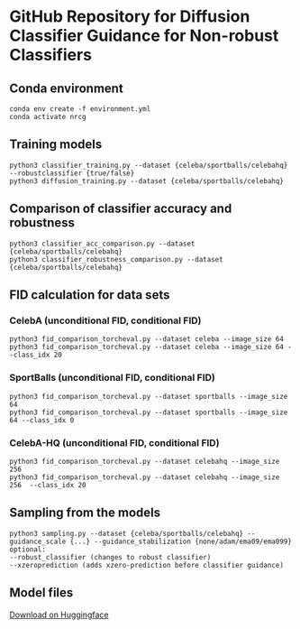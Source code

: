 # GitHub Repository for Diffusion Classifier Guidance for Non-robust Classifiers

## Conda environment
```
conda env create -f environment.yml
conda activate nrcg
```

## Training models
```
python3 classifier_training.py --dataset {celeba/sportballs/celebahq} --robustclassifier {true/false}
python3 diffusion_training.py --dataset {celeba/sportballs/celebahq}
```

## Comparison of classifier accuracy and robustness
```
python3 classifier_acc_comparison.py --dataset {celeba/sportballs/celebahq}
python3 classifier_robustness_comparison.py --dataset {celeba/sportballs/celebahq}
```

## FID calculation for data sets
### CelebA (unconditional FID, conditional FID)
```
python3 fid_comparison_torcheval.py --dataset celeba --image_size 64
python3 fid_comparison_torcheval.py --dataset celeba --image_size 64 --class_idx 20
```
### SportBalls (unconditional FID, conditional FID)
```
python3 fid_comparison_torcheval.py --dataset sportballs --image_size 64
python3 fid_comparison_torcheval.py --dataset sportballs --image_size 64 --class_idx 0
```
### CelebA-HQ (unconditional FID, conditional FID)
```
python3 fid_comparison_torcheval.py --dataset celebahq --image_size 256 
python3 fid_comparison_torcheval.py --dataset celebahq --image_size 256  --class_idx 20
```

## Sampling from the models
```
python3 sampling.py --dataset {celeba/sportballs/celebahq} --guidance_scale {...} --guidance_stabilization {none/adam/ema09/ema099}
optional:
--robust_classifier (changes to robust classifier)
--xzeroprediction (adds xzero-prediction before classifier guidance)
```


## Model files
[Download on Huggingface](https://huggingface.co/vaeth/nrCG)
